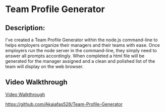 # Team Profile Generator

## Description:
 I've created a Team Profile Generator within the node.js command-line to helps employers organize their managers and their teams with ease. Once employers run the node server in the command-line, they simply need to answer all prompts accordingly. When completed a html file will be generated for the manager assigned and a clean and polished list of the team will display on the web browser.

 ## Video Walkthrough

[Video Walkthrough]()


https://github.com/Akaiafas526/Team-Profile-Generator